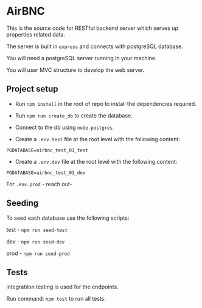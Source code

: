 # AirBNC

This is the source code for RESTful backend server which serves up properties related data.

The server is built in `express` and connects with postgreSQL database.

You will need a postgreSQL server running in your machine.

You will user MVC structure to develop the web server.

## Project setup

- Run `npm install` in the root of repo to install the dependencies required.

- Run `npm run create_db` to create the database.

- Connect to the db  using `node-postgres`

- Create a `.env.test` file at the root level with the following content:
```
PGDATABASE=airbnc_test_01_test
```

- Create a `.env.dev` file at the root level with the following content:
```
PGDATABASE=airbnc_test_01_dev
```

For `.env.prod`  - reach out-


## Seeding 
To seed each database use the following scripts:

test - `npm run seed-test`

dev - `npm run seed-dev`

prod - `npm run seed-prod`

## Tests

integratiion testing is used for the endpoints. 

Run command: `npm test` to run all tests.



